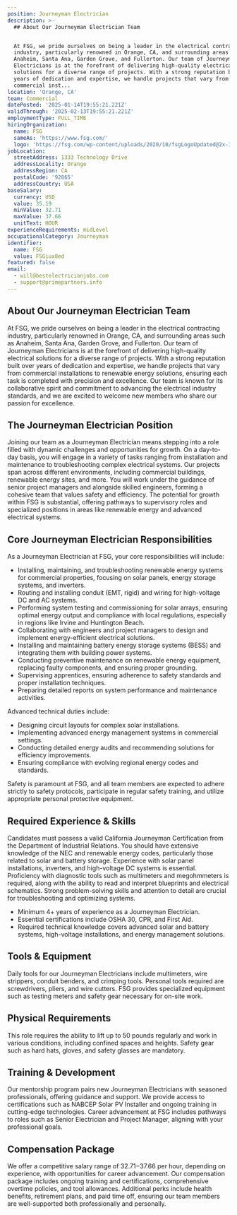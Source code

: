 ```yaml
---
position: Journeyman Electrician
description: >-
  ## About Our Journeyman Electrician Team


  At FSG, we pride ourselves on being a leader in the electrical contracting
  industry, particularly renowned in Orange, CA, and surrounding areas such as
  Anaheim, Santa Ana, Garden Grove, and Fullerton. Our team of Journeyman
  Electricians is at the forefront of delivering high-quality electrical
  solutions for a diverse range of projects. With a strong reputation built over
  years of dedication and expertise, we handle projects that vary from
  commercial inst...
location: 'Orange, CA'
team: Commercial
datePosted: '2025-01-14T19:55:21.221Z'
validThrough: '2025-02-13T19:55:21.221Z'
employmentType: FULL_TIME
hiringOrganization:
  name: FSG
  sameAs: 'https://www.fsg.com/'
  logo: 'https://fsg.com/wp-content/uploads/2020/10/fsgLogoUpdated@2x-1-2.png'
jobLocation:
  streetAddress: 1333 Technology Drive
  addressLocality: Orange
  addressRegion: CA
  postalCode: '92865'
  addressCountry: USA
baseSalary:
  currency: USD
  value: 35.19
  minValue: 32.71
  maxValue: 37.66
  unitText: HOUR
experienceRequirements: midLevel
occupationalCategory: Journeyman
identifier:
  name: FSG
  value: FSGiux8ed
featured: false
email:
  - will@bestelectricianjobs.com
  - support@primepartners.info
---
```




## About Our Journeyman Electrician Team

At FSG, we pride ourselves on being a leader in the electrical contracting industry, particularly renowned in Orange, CA, and surrounding areas such as Anaheim, Santa Ana, Garden Grove, and Fullerton. Our team of Journeyman Electricians is at the forefront of delivering high-quality electrical solutions for a diverse range of projects. With a strong reputation built over years of dedication and expertise, we handle projects that vary from commercial installations to renewable energy solutions, ensuring each task is completed with precision and excellence. Our team is known for its collaborative spirit and commitment to advancing the electrical industry standards, and we are excited to welcome new members who share our passion for excellence.

## The Journeyman Electrician Position

Joining our team as a Journeyman Electrician means stepping into a role filled with dynamic challenges and opportunities for growth. On a day-to-day basis, you will engage in a variety of tasks ranging from installation and maintenance to troubleshooting complex electrical systems. Our projects span across different environments, including commercial buildings, renewable energy sites, and more. You will work under the guidance of senior project managers and alongside skilled engineers, forming a cohesive team that values safety and efficiency. The potential for growth within FSG is substantial, offering pathways to supervisory roles and specialized positions in areas like renewable energy and advanced electrical systems.

## Core Journeyman Electrician Responsibilities

As a Journeyman Electrician at FSG, your core responsibilities will include:

- Installing, maintaining, and troubleshooting renewable energy systems for commercial properties, focusing on solar panels, energy storage systems, and inverters.
- Routing and installing conduit (EMT, rigid) and wiring for high-voltage DC and AC systems.
- Performing system testing and commissioning for solar arrays, ensuring optimal energy output and compliance with local regulations, especially in regions like Irvine and Huntington Beach.
- Collaborating with engineers and project managers to design and implement energy-efficient electrical solutions.
- Installing and maintaining battery energy storage systems (BESS) and integrating them with building power systems.
- Conducting preventive maintenance on renewable energy equipment, replacing faulty components, and ensuring proper grounding.
- Supervising apprentices, ensuring adherence to safety standards and proper installation techniques.
- Preparing detailed reports on system performance and maintenance activities.

Advanced technical duties include:

- Designing circuit layouts for complex solar installations.
- Implementing advanced energy management systems in commercial settings.
- Conducting detailed energy audits and recommending solutions for efficiency improvements.
- Ensuring compliance with evolving regional energy codes and standards.

Safety is paramount at FSG, and all team members are expected to adhere strictly to safety protocols, participate in regular safety training, and utilize appropriate personal protective equipment.

## Required Experience & Skills

Candidates must possess a valid California Journeyman Certification from the Department of Industrial Relations. You should have extensive knowledge of the NEC and renewable energy codes, particularly those related to solar and battery storage. Experience with solar panel installations, inverters, and high-voltage DC systems is essential. Proficiency with diagnostic tools such as multimeters and megohmmeters is required, along with the ability to read and interpret blueprints and electrical schematics. Strong problem-solving skills and attention to detail are crucial for troubleshooting and optimizing systems.

- Minimum 4+ years of experience as a Journeyman Electrician.
- Essential certifications include OSHA 30, CPR, and First Aid.
- Required technical knowledge covers advanced solar and battery systems, high-voltage installations, and energy management solutions.

## Tools & Equipment

Daily tools for our Journeyman Electricians include multimeters, wire strippers, conduit benders, and crimping tools. Personal tools required are screwdrivers, pliers, and wire cutters. FSG provides specialized equipment such as testing meters and safety gear necessary for on-site work.

## Physical Requirements

This role requires the ability to lift up to 50 pounds regularly and work in various conditions, including confined spaces and heights. Safety gear such as hard hats, gloves, and safety glasses are mandatory.

## Training & Development

Our mentorship program pairs new Journeyman Electricians with seasoned professionals, offering guidance and support. We provide access to certifications such as NABCEP Solar PV Installer and ongoing training in cutting-edge technologies. Career advancement at FSG includes pathways to roles such as Senior Electrician and Project Manager, aligning with your professional goals.

## Compensation Package

We offer a competitive salary range of $32.71-$37.66 per hour, depending on experience, with opportunities for career advancement. Our compensation package includes ongoing training and certifications, comprehensive overtime policies, and tool allowances. Additional perks include health benefits, retirement plans, and paid time off, ensuring our team members are well-supported both professionally and personally.